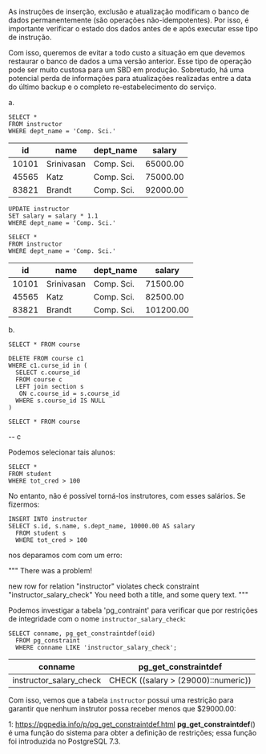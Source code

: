 As instruções de inserção, exclusão e atualização modificam o banco de dados permanentemente (são operações não-idempotentes). Por isso, é importante verificar o estado dos dados antes de e após executar esse tipo de instrução.

Com isso, queremos de evitar a todo custo a situação em que
devemos restaurar o banco de dados a uma versão anterior. Esse tipo de operação pode ser muito custosa para um SBD em produção. Sobretudo, há uma potencial perda de informações para atualizações realizadas entre a data do último backup e o completo re-estabelecimento do serviço.

a.

```
SELECT *
FROM instructor
WHERE dept_name = 'Comp. Sci.'
```

| id    | name       | dept_name  | salary   |
| ----- | ---------- | ---------- | -------- |
| 10101 | Srinivasan | Comp. Sci. | 65000.00 |
| 45565 | Katz       | Comp. Sci. | 75000.00 |
| 83821 | Brandt     | Comp. Sci. | 92000.00 |

```
UPDATE instructor
SET salary = salary * 1.1
WHERE dept_name = 'Comp. Sci.'
```

```
SELECT *
FROM instructor
WHERE dept_name = 'Comp. Sci.'
```

| id    | name       | dept_name  | salary    |
| ----- | ---------- | ---------- | --------- |
| 10101 | Srinivasan | Comp. Sci. | 71500.00  |
| 45565 | Katz       | Comp. Sci. | 82500.00  |
| 83821 | Brandt     | Comp. Sci. | 101200.00 |

b.

```
SELECT * FROM course

DELETE FROM course c1
WHERE c1.curse_id in (
  SELECT c.course_id
  FROM course c
  LEFT join section s
   ON c.course_id = s.course_id
  WHERE s.course_id IS NULL
)

SELECT * FROM course
```

-- c

Podemos selecionar tais alunos:

```
SELECT *
FROM student
WHERE tot_cred > 100
```

No entanto, não é possível torná-los instrutores, com esses salários.
Se fizermos:

```
INSERT INTO instructor
SELECT s.id, s.name, s.dept_name, 10000.00 AS salary
  FROM student s
  WHERE tot_cred > 100
```

nos deparamos com com um erro:

"""
There was a problem!

new row for relation "instructor" violates check constraint "instructor_salary_check"
You need both a title, and some query text.
"""

Podemos investigar a tabela 'pg_contraint' para verificar que por restrições de integridade com o nome `instructor_salary_check`:

```
SELECT conname, pg_get_constraintdef(oid)
  FROM pg_constraint
  WHERE conname LIKE 'instructor_salary_check';
```

| conname                 | pg_get_constraintdef                |
| ----------------------- | ----------------------------------- |
| instructor_salary_check | CHECK ((salary > (29000)::numeric)) |

Com isso, vemos que a tabela `instructor` possui uma restrição para garantir que nenhum instrutor possa receber menos que $29000.00:

1: https://pgpedia.info/p/pg_get_constraintdef.html
**pg_get_constraintdef**() é uma função do sistema para obter a definição de restrições; essa função foi introduzida no PostgreSQL 7.3.